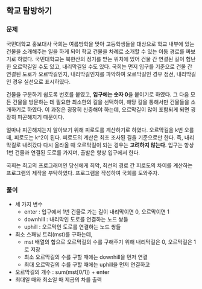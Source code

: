 ## 학교 탐방하기
### 문제
국민대학교 홍보대사 국희는 여름방학을 맞아 고등학생들을 대상으로 학교 내부에 있는 건물을 소개해주는 일을 하게 되어 학교 건물을 차례로 소개할 수 있는 이동 경로를 짜보기로 하였다. 국민대학교는 북한산의 정기를 받는 위치에 있어 건물 간 연결된 길이 험난한 오르막길일 수도 있고, 내리막길일 수도 있다. 국희는 먼저 입구를 기준으로 건물 간 연결된 도로가 오르막길인지, 내리막길인지를 파악하여 오르막길인 경우 점선, 내리막길인 경우 실선으로 표시하였다.

건물을 구분하기 쉽도록 번호를 붙였고, **입구에는 숫자 0**을 붙이기로 하였다. 그 다음 모든 건물을 방문하는 데 필요한 최소한의 길을 선택하여, 해당 길을 통해서만 건물들을 소개하기로 하였다. 이 과정은 굉장히 신중해야 하는데, 오르막길이 많이 포함되게 되면 굉장히 피곤해지기 때문이다.
  
얼마나 피곤해지는지 알아보기 위해 피로도를 계산하기로 하였다. 오르막길을 k번 오를 때, 피로도는 k^2이 된다. 피로도의 계산은 최초 조사된 길을 기준으로만 한다. 즉, 내리막길로 내려갔다 다시 올라올 때 오르막길이 되는 경우는 **고려하지 않는다**. 입구는 항상 1번 건물과 연결된 도로를 가지며, 출발은 항상 입구에서 한다.
  
국희는 최고의 프로그래머인 당신에게 최악, 최선의 경로 간 피로도의 차이를 계산하는 프로그램의 제작을 부탁하였다. 프로그램을 작성하여 국희를 도와주자.

### 풀이
- 세 가지 변수
    - enter : 입구에서 1번 건물로 가는 길이 내리막이면 0, 오르막이면 1
    - downhill : 내리막인 도로를 연결하는 노드 쌍들
    - uphill : 오르막인 도로를 연결하는 노드 쌍들
- 최소 스패닝 트리(mst)를 구하는데,
    - mst 배열의 합으로 오르막길의 수를 구해주기 위해 내리막길은 0, 오르막길은 1로 저장
    - 최소 오르막길의 수를 구할 때에는 downhill을 먼저 연결
    - 최대 오르막길의 수를 구할 때에는 uphill을 먼저 연결하고
- 오르막길의 개수 : sum(mst[0/1]) + enter
- 최대일 때와 최소일 때 제곱의 차를 출력